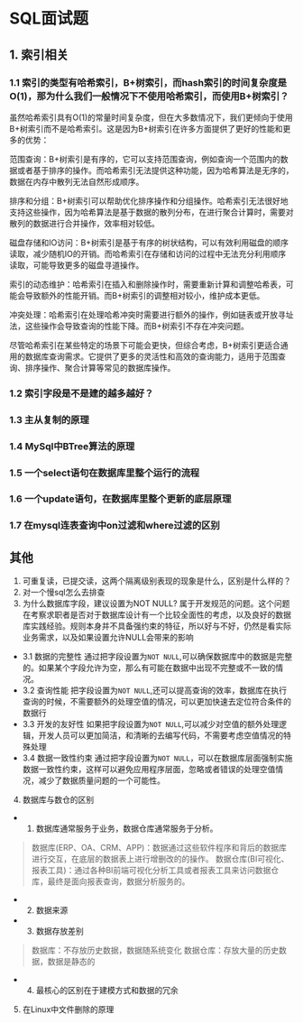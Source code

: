 # SQL面试题

## 1. 索引相关
### 1.1 索引的类型有哈希索引，B+树索引，而hash索引的时间复杂度是O(1)，那为什么我们一般情况下不使用哈希索引，而使用B+树索引？

  虽然哈希索引具有O(1)的常量时间复杂度，但在大多数情况下，我们更倾向于使用B+树索引而不是哈希索引。这是因为B+树索引在许多方面提供了更好的性能和更多的优势：

  范围查询：B+树索引是有序的，它可以支持范围查询，例如查询一个范围内的数据或者基于排序的操作。而哈希索引无法提供这种功能，因为哈希算法是无序的，数据在内存中散列无法自然形成顺序。

  排序和分组：B+树索引可以帮助优化排序操作和分组操作。哈希索引无法很好地支持这些操作，因为哈希算法是基于数据的散列分布，在进行聚合计算时，需要对散列的数据进行合并操作，效率相对较低。

  磁盘存储和IO访问：B+树索引是基于有序的树状结构，可以有效利用磁盘的顺序读取，减少随机IO的开销。而哈希索引在存储和访问的过程中无法充分利用顺序读取，可能导致更多的磁盘寻道操作。

  索引的动态维护：哈希索引在插入和删除操作时，需要重新计算和调整哈希表，可能会导致额外的性能开销。而B+树索引的调整相对较小，维护成本更低。

  冲突处理：哈希索引在处理哈希冲突时需要进行额外的操作，例如链表或开放寻址法，这些操作会导致查询的性能下降。而B+树索引不存在冲突问题。

  尽管哈希索引在某些特定的场景下可能会更快，但综合考虑，B+树索引更适合通用的数据库查询需求。它提供了更多的灵活性和高效的查询能力，适用于范围查询、排序操作、聚合计算等常见的数据库操作。

### 1.2 索引字段是不是建的越多越好？
### 1.3 主从复制的原理
### 1.4 MySql中BTree算法的原理
### 1.5 一个select语句在数据库里整个运行的流程
### 1.6 一个update语句，在数据库里整个更新的底层原理
### 1.7 在mysql连表查询中on过滤和where过滤的区别

## 其他
1. 可重复读，已提交读，这两个隔离级别表现的现象是什么，区别是什么样的？
2. 对一个慢sql怎么去排查
3. 为什么数据库字段，建议设置为NOT NULL?
  属于开发规范的问题。这个问题在考察求职者是否对于数据库设计有一个比较全面性的考虑，以及良好的数据库实践经验。规则本身并不具备强约束的特征，所以好与不好，仍然是看实际业务需求，以及如果设置允许NULL会带来的影响
  - 3.1 数据的完整性
    通过把字段设置为`NOT NULL`,可以确保数据库中的数据是完整的。如果某个字段允许为空，那么有可能在数据中出现不完整或不一致的情况。
  - 3.2 查询性能
    把字段设置为`NOT NULL`,还可以提高查询的效率，数据库在执行查询的时候，不需要额外的处理空值的情况，可以更加快速去定位符合条件的数据行
  - 3.3 开发的友好性
    如果把字段设置为`NOT NULL`,可以减少对空值的额外处理逻辑，开发人员可以更加简洁，和清晰的去编写代码，不需要考虑空值情况的特殊处理
  - 3.4 数据一致性约束
    通过把字段设置为`NOT NULL`，可以在数据库层面强制实施数据一致性约束，这样可以避免应用程序层面，忽略或者错误的处理空值情况，减少了数据质量问题的一个可能性。
4. 数据库与数仓的区别
- 1. 数据库通常服务于业务，数据仓库通常服务于分析。
> 数据库(ERP、OA、CRM、APP)：数据通过这些软件程序和背后的数据库进行交互，在底层的数据表上进行增删改的的操作。
> 数据仓库(BI可视化、报表工具)：通过各种BI前端可视化分析工具或者报表工具来访问数据仓库，最终是面向报表查询，数据分析服务的。
- 2. 数据来源
- 3. 数据存放差别
> 数据库：不存放历史数据，数据随系统变化
> 数据仓库：存放大量的历史数据，数据是静态的
- 4. 最核心的区别在于建模方式和数据的冗余
5. 在Linux中文件删除的原理